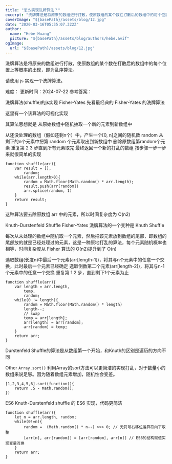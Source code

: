 ```yaml
---
title: "怎么实现洗牌算法？"
excerpt: "洗牌算法是将原来的数组进行打散，使原数组的某个数在打散后的数组中的每个位置上等概率的出现，即为乱序算法。"
coverImage: "${basePath}/assets/blog/12.jpg"
date: "2020-03-16T05:35:07.322Z"
author:
  name: "Hebe Huang"
  picture: "${basePath}/assets/blog/authors/hebe.avif"
ogImage:
  url: "${basePath}/assets/blog/12.jpg"
---
```


洗牌算法是将原来的数组进行打散，使原数组的某个数在打散后的数组中的每个位置上等概率的出现，即为乱序算法。

请使用 js 实现一个洗牌算法。

难度：
更新时间：2024-07-22
参考答案：

洗牌算法(shuffle)的js实现
Fisher-Yates
先看最经典的 Fisher-Yates 的洗牌算法

这里有一个该算法的可视化实现

其算法思想就是 从原始数组中随机抽取一个新的元素到新数组中

从还没处理的数组（假如还剩n个）中，产生一个[0, n]之间的随机数 random
从剩下的n个元素中把第 random 个元素取出到新数组中
删除原数组第random个元素
重复第 2 3 步直到所有元素取完
最终返回一个新的打乱的数组
按步骤一步一步来就很简单的实现
```
function shuffle(arr){
    var result = [],
        random;
    while(arr.length>0){
        random = Math.floor(Math.random() * arr.length);
        result.push(arr[random])
        arr.splice(random, 1)
    }
    return result;
}
```
这种算法要去除原数组 arr 中的元素，所以时间复杂度为 O(n2)

Knuth-Durstenfeld Shuffle
Fisher-Yates 洗牌算法的一个变种是 Knuth Shuffle

每次从未处理的数组中随机取一个元素，然后把该元素放到数组的尾部，即数组的尾部放的就是已经处理过的元素，这是一种原地打乱的算法，每个元素随机概率也相等，时间复杂度从 Fisher 算法的 O(n2)提升到了 O(n)

选取数组(长度n)中最后一个元素(arr[length-1])，将其与n个元素中的任意一个交换，此时最后一个元素已经确定
选取倒数第二个元素(arr[length-2])，将其与n-1个元素中的任意一个交换
重复第 1 2 步，直到剩下1个元素为止
```
function shuffle(arr){
    var length = arr.length,
        temp,
        random;
    while(0 != length){
        random = Math.floor(Math.random() * length)
        length--;
        // swap
        temp = arr[length];
        arr[length] = arr[random];
        arr[random] = temp;
    }
    return arr;
}
```
Durstenfeld Shuffle的算法是从数组第一个开始，和Knuth的区别是遍历的方向不同

Other
`Array.sort()`
利用Array的sort方法可以更简洁的实现打乱，对于数量小的数组来说足够。因为随着数组元素增加，随机性会变差。
```
[1,2,3,4,5,6].sort(function(){
    return .5 - Math.random();
})
```
ES6
Knuth-Durstenfeld shuffle 的 ES6 实现，代码更简洁

```
function shuffle(arr){
    let n = arr.length, random;
    while(0!=n){
        random =  (Math.random() * n--) >>> 0; // 无符号右移位运算符向下取整
        [arr[n], arr[random]] = [arr[random], arr[n]] // ES6的结构赋值实现变量互换
    }
    return arr;
}
```

